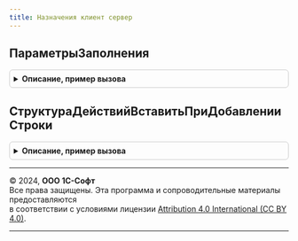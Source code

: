 ```yaml
---
title: Назначения клиент сервер
---
```



## ПараметрыЗаполнения
<details style="margin: 1em 0; padding: 0.5em; border: 1px solid #ccc; border-radius: 6px;">

<summary style="font-weight: bold; cursor: pointer;">Описание, пример вызова</summary>

```bsl

// Возвращает параметры заполнения по типу назначения
//
// Возвращаемое значение:
//  Структура - с ключами:
// * ИмяЗаполняемогоПоля - Строка                            - имя заполняемого поля
// * ИмяПоляТЧ           - Строка, Неопределено              - источник значение заполнения, приоритетнее чем ЗначениеПоля
// * ЗначениеПоля        - Произвольный                      - значение заполнения
// * ТипНазначения       - ПеречислениеСсылка.ТипыНазначений - тип назначения, по которому заполняется указанное поле указанным значением
//
Функция ПараметрыЗаполнения() Экспорт
```

Пример вызова
```bsl
Результат = НазначенияКлиентСервер.ПараметрыЗаполнения() 
```
</details>

## СтруктураДействийВставитьПриДобавленииСтроки
<details style="margin: 1em 0; padding: 0.5em; border: 1px solid #ccc; border-radius: 6px;">

<summary style="font-weight: bold; cursor: pointer;">Описание, пример вызова</summary>

```bsl

// Предназначена для использования в формах документах в обработчиках событий, которые приводят к изменению назначения в
// строке табличной части документа. Добавляет в структуру действий действие, которое отрабатывается механизмами
// обработки табличных частей, см. ОбработкаТабличнойЧастиКлиент.ОбработатьСтрокуТЧ Выполнение такого
// действия актуализирует назначение в строке табличной части документа, в соответствии с изменившимся направлением деятельности.
//
// Параметры:
//  Форма - ФормаКлиентскогоПриложения - Форма в которой необходимо выполнить действие по обработки строки табличной части.
//  СтруктураДействий - Структура - Структура действий, используемая механизмами обработки табличных частей (см.
//                                  процедуру ОбработкаТабличнойЧастиКлиент.ОбработатьСтрокуТЧ).
//  Устарело - Булево - Для совместимости с НаправленияДеятельностиКлиентСервер.СтруктураДействийВставитьПриДобавленииСтроки
Процедура СтруктураДействийВставитьПриДобавленииСтроки(Форма, СтруктураДействий, Устарело = Ложь) Экспорт
```

Пример вызова
```bsl
НазначенияКлиентСервер.СтруктураДействийВставитьПриДобавленииСтроки(Форма, СтруктураДействий, Устарело);
```
</details>

---

© 2024, **ООО 1С-Софт**  
Все права защищены. Эта программа и сопроводительные материалы предоставляются  
в соответствии с условиями лицензии [Attribution 4.0 International (CC BY 4.0)](https://creativecommons.org/licenses/by/4.0/legalcode).

---
